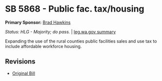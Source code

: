 # SB 5868 - Public fac. tax/housing
**Primary Sponsor:** [Brad Hawkins](/person/leg/brad.hawkins.md)

*Status: HLG - Majority; do pass.* | [leg.wa.gov summary](https://app.leg.wa.gov/billsummary?BillNumber=5868&Year=2021)

Expanding the use of the rural counties public facilities sales and use tax to include affordable workforce housing.

## Revisions
* [Original Bill](1/)
